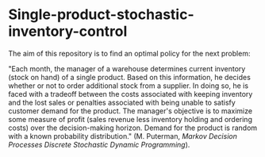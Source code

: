 # Single-product-stochastic-inventory-control
The aim of this repository is to find an optimal policy for the next problem:

  "Each month, the manager of a warehouse determines current inventory (stock on hand) of a single product. Based on this information, he decides whether or not to order additional stock from a supplier. In doing so, he is faced with a tradeoff between the costs associated with keeping inventory and the lost sales or penalties associated with being unable to satisfy customer demand for the product. The manager's objective is to maximize some measure of profit (sales revenue less inventory holding and ordering costs) over the decision-making horizon. Demand for the product is random with a known probability distribution." (M. Puterman, *Markov Decision Processes Discrete Stochastic Dynamic Programming*).
